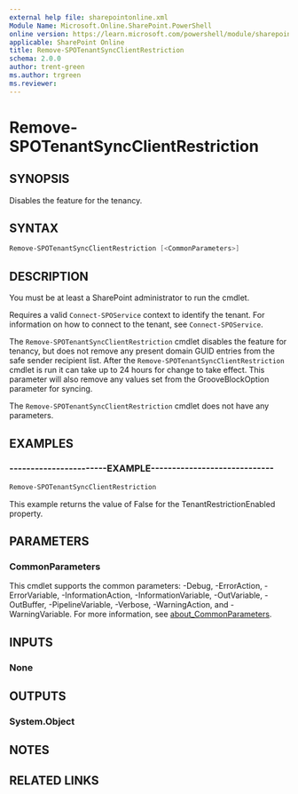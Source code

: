 ```yaml
---
external help file: sharepointonline.xml
Module Name: Microsoft.Online.SharePoint.PowerShell
online version: https://learn.microsoft.com/powershell/module/sharepoint-online/remove-spotenantsyncclientrestriction
applicable: SharePoint Online
title: Remove-SPOTenantSyncClientRestriction
schema: 2.0.0
author: trent-green
ms.author: trgreen
ms.reviewer:
---
```


# Remove-SPOTenantSyncClientRestriction

## SYNOPSIS

Disables the feature for the tenancy.

## SYNTAX

```powershell
Remove-SPOTenantSyncClientRestriction [<CommonParameters>]
```

## DESCRIPTION

You must be at least a SharePoint administrator to run the cmdlet.

Requires a valid `Connect-SPOService` context to identify the tenant. For information on how to connect to the tenant, see `Connect-SPOService`.

The `Remove-SPOTenantSyncClientRestriction` cmdlet disables the feature for tenancy, but does not remove any present domain GUID entries from the safe sender recipient list. After the `Remove-SPOTenantSyncClientRestriction` cmdlet is run it can take up to 24 hours for change to take effect. This parameter will also remove any values set from the GrooveBlockOption parameter for syncing.

The `Remove-SPOTenantSyncClientRestriction` cmdlet does not have any parameters.

## EXAMPLES

### -----------------------EXAMPLE-----------------------------

```powershell
Remove-SPOTenantSyncClientRestriction
```

This example returns  the value of False for the TenantRestrictionEnabled property.

## PARAMETERS

### CommonParameters

This cmdlet supports the common parameters: -Debug, -ErrorAction, -ErrorVariable, -InformationAction, -InformationVariable, -OutVariable, -OutBuffer, -PipelineVariable, -Verbose, -WarningAction, and -WarningVariable. For more information, see [about_CommonParameters](https://go.microsoft.com/fwlink/?LinkID=113216).

## INPUTS

### None

## OUTPUTS

### System.Object

## NOTES

## RELATED LINKS
